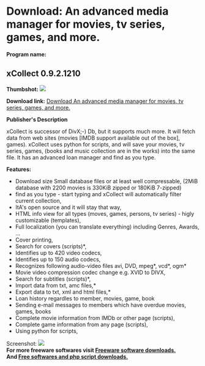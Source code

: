 # Download: An advanced media manager for movies, tv series, games, and more.

**Program name:**

## xCollect 0.9.2.1210

  
**Thumbshot:** ![](http://www.freewarefiles.com/screenshot/xcollect_md.gif)   
  
**Download link:** [Download An advanced media manager for movies, tv series, games, and more.](http://freesoftwares.boysofts.com/XCollect_program_22015.html)  
  


**Publisher's Description**  
  


xCollect is successor of DivX;-) Db, but it supports much more. It will fetch data from web sites (movies [IMDB support available out of the box], games). xCollect uses python for scripts, and will save your movies, tv series, games, (books and music collection are in the works) into the same file. It has an advanced loan manager and find as you type. 

**Features:**

  * Download size Small database files or at least well compressable, (2MiB database with 2200 movies is 330KiB zipped or 180KiB 7-zipped) 
  * find as you type - start typing and xCollect will automatically filter current collection, 
  * ItA's open source and it will stay that way, 
  * HTML info view for all types (moves, games, persons, tv series) - higly customizable (templates), 
  * Full localization (you can translate everything) including Genres, Awards, ... 
  * Cover printing, 
  * Search for covers (scripts)*, 
  * Identifies up to 420 video codecs, 
  * Identifies up to 150 audio codecs, 
  * Recognizes following audio-video files avi, DVD, mpeg*, vcd*, ogm* 
  * Movie video compression codec change e.g. XVID to DIVX, 
  * Search for subtitles (scripts)*, 
  * Import data from txt, amc files,* 
  * Export data to txt, xml and html files,* 
  * Loan history regardles to member, movies, game, book 
  * Sending e-mail messages to members which have overdue movies, games, books 
  * Complete movie information from IMDb or other page (scripts), 
  * Complete game information from any page (scripts), 
  * Using python for scripts, 

  
  
Screenshot: ![](http://www.freewarefiles.com/screenshot/xcollect.gif)   
**For more freeware softwares visit [Freeware software downloads.](http://freesoftwares.boysofts.com/)**   
**And [Free softwares and php script downloads.](http://www.boysofts.com/)**
